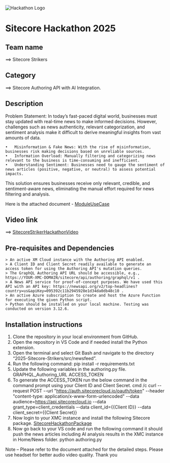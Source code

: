 ![Hackathon Logo](docs/images/hackathon.png?raw=true "Hackathon Logo")
# Sitecore Hackathon 2025

## Team name
⟹ Sitecore Strikers

## Category
⟹  Sitecore Authoring API with AI Integration.

## Description
 
Problem Statement:
In today’s fast-paced digital world, businesses must stay updated with real-time news to make informed decisions. However, challenges such as news authenticity, relevant categorization, and sentiment analysis make it difficult to derive meaningful insights from vast amounts of data.

    •	Misinformation & Fake News: With the rise of misinformation, businesses risk making decisions based on unreliable sources.
    •	Information Overload: Manually filtering and categorizing news relevant to the business is time-consuming and inefficient.
    •	Understanding Sentiment: Businesses need to gauge the sentiment of news articles (positive, negative, or neutral) to assess potential impacts.

This solution ensures businesses receive only relevant, credible, and sentiment-aware news, eliminating the manual effort required for news filtering and analysis.

Here is the attached document -
[ModuleUseCase](docs/Automating-News-Feed-Integration-into-Sitecore-XMC-with-AI.docx)

## Video link
⟹ [SitecoreStrikerHackathonVideo](https://www.youtube.com/watch?v=KgDBDZd3tWw)

## Pre-requisites and Dependencies

    > An active XM Cloud instance with the Authoring API enabled. 
    > A Client ID and Client Secret readily available to generate an access token for using the Authoring API's mutation queries. 
    > The GraphQL Authoring API URL should be accessible, e.g., https://YOUR-XMC-DOMAIN/sitecore/api/authoring/graphql/v1 . 
    > A News API service for proof-of-concept purposes. We have used this API with an API key: https://newsapi.org/v2/top-headlines?country=us&apiKey=095392c11b2945928e1d34da0db48c10 . 
    > An active Azure subscription to create and host the Azure Function for executing the given Python script. 
    > Python should be installed on your local machine. Testing was conducted on version 3.12.6.


## Installation instructions
1. Clone the repository in your local environment from GitHub.
2. Open the repository in VS Code and if needed install the Python extension. 
3. Open the terminal and select Git Bash and navigate to the directory “2025-Sitecore-Strikers/src/newsfeed”.
4. Run the following command:  pip install -r requirements.txt
5. Update the following variables in the authoring.py file.
    GRAPHQL_Authoring_URL
    ACCESS_TOKEN 
6. To generate the ACCESS_TOKEN run the below command in the command prompt using your Client ID and Client Secret.
    cmd /c curl --request POST --url "https://auth.sitecorecloud.io/oauth/token" --header "content-type: application/x-www-form-urlencoded" --data audience=https://api.sitecorecloud.io --data grant_type=client_credentials --data client_id={{Client ID}} --data client_secret={{Client Secret}}
7. Now login to your XMC instance and install the following Sitecore package.
    [SitecoreHackathonPackage](src/NewsFeed/SitecoreHackathonPackage2025.zip)
8. Now go back to your VS code and run the following command it should push the news articles including AI analysis results in the XMC instance in Home/News folder. 
    python authoring.py

Note – Please refer to the document attached for the detailed steps. Please use headset for better audio video quality. Thank you
